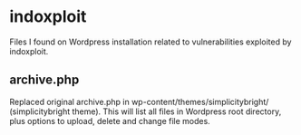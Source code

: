 # indoxploit
Files I found on Wordpress installation related to vulnerabilities exploited by indoxploit.

## archive.php

Replaced original archive.php in wp-content/themes/simplicitybright/ (simplicitybright theme). This will list all files in Wordpress root directory, plus options to upload, delete and change file modes. 
